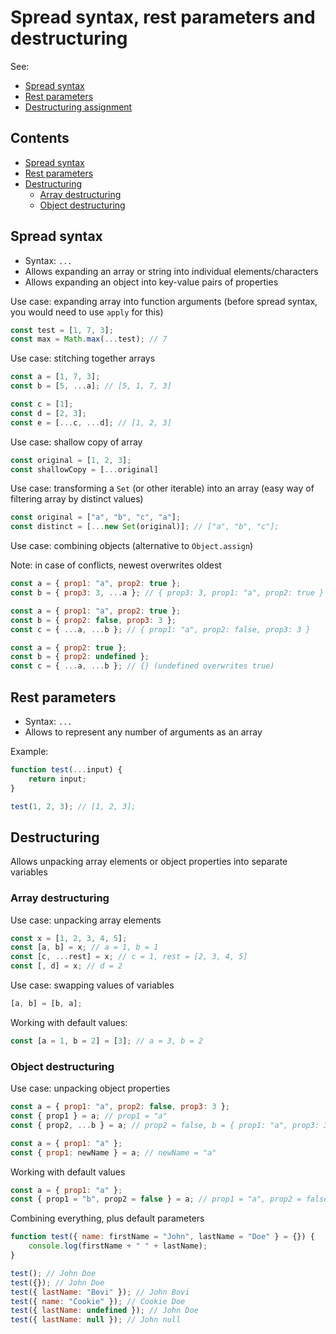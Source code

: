 # Spread syntax, rest parameters and destructuring

See:

-   [Spread syntax](https://developer.mozilla.org/en-US/docs/Web/JavaScript/Reference/Operators/Spread_syntax)
-   [Rest parameters](https://developer.mozilla.org/en-US/docs/Web/JavaScript/Reference/Functions/rest_parameters)
-   [Destructuring assignment](https://developer.mozilla.org/en-US/docs/Web/JavaScript/Reference/Operators/Destructuring_assignment)

## Contents

-   [Spread syntax](#spread-syntax)
-   [Rest parameters](#rest-parameters)
-   [Destructuring](#destructuring)
    -   [Array destructuring](#array-destructuring)
    -   [Object destructuring](#object-destructuring)

## Spread syntax

-   Syntax: `...`
-   Allows expanding an array or string into individual elements/characters
-   Allows expanding an object into key-value pairs of properties

Use case: expanding array into function arguments (before spread syntax, you would need to use `apply` for this)

```javascript
const test = [1, 7, 3];
const max = Math.max(...test); // 7
```

Use case: stitching together arrays

```javascript
const a = [1, 7, 3];
const b = [5, ...a]; // [5, 1, 7, 3]
```

```javascript
const c = [1];
const d = [2, 3];
const e = [...c, ...d]; // [1, 2, 3]
```

Use case: shallow copy of array

```javascript
const original = [1, 2, 3];
const shallowCopy = [...original]
```

Use case: transforming a `Set` (or other iterable) into an array (easy way of filtering array by distinct values)

```javascript
const original = ["a", "b", "c", "a"];
const distinct = [...new Set(original)]; // ["a", "b", "c"];
```

Use case: combining objects (alternative to `Object.assign`)

Note: in case of conflicts, newest overwrites oldest

```javascript
const a = { prop1: "a", prop2: true };
const b = { prop3: 3, ...a }; // { prop3: 3, prop1: "a", prop2: true }
```

```javascript
const a = { prop1: "a", prop2: true };
const b = { prop2: false, prop3: 3 };
const c = { ...a, ...b }; // { prop1: "a", prop2: false, prop3: 3 }
```

```javascript
const a = { prop2: true };
const b = { prop2: undefined };
const c = { ...a, ...b }; // {} (undefined overwrites true)
```

## Rest parameters

-   Syntax: `...`
-   Allows to represent any number of arguments as an array

Example:

```javascript
function test(...input) {
    return input;
}

test(1, 2, 3); // [1, 2, 3];
```

## Destructuring

Allows unpacking array elements or object properties into separate variables

### Array destructuring

Use case: unpacking array elements

```javascript
const x = [1, 2, 3, 4, 5];
const [a, b] = x; // a = 1, b = 1
const [c, ...rest] = x; // c = 1, rest = [2, 3, 4, 5]
const [, d] = x; // d = 2
```

Use case: swapping values of variables

```javascript
[a, b] = [b, a];
```

Working with default values:

```javascript
const [a = 1, b = 2] = [3]; // a = 3, b = 2
```

### Object destructuring

Use case: unpacking object properties

```javascript
const a = { prop1: "a", prop2: false, prop3: 3 };
const { prop1 } = a; // prop1 = "a"
const { prop2, ...b } = a; // prop2 = false, b = { prop1: "a", prop3: 3 }
```

```javascript
const a = { prop1: "a" };
const { prop1: newName } = a; // newName = "a"
```

Working with default values

```javascript
const a = { prop1: "a" };
const { prop1 = "b", prop2 = false } = a; // prop1 = "a", prop2 = false
```

Combining everything, plus default parameters

```javascript
function test({ name: firstName = "John", lastName = "Doe" } = {}) {
    console.log(firstName + " " + lastName);
}

test(); // John Doe
test({}); // John Doe
test({ lastName: "Bovi" }); // John Bovi
test({ name: "Cookie" }); // Cookie Doe
test({ lastName: undefined }); // John Doe
test({ lastName: null }); // John null
```
